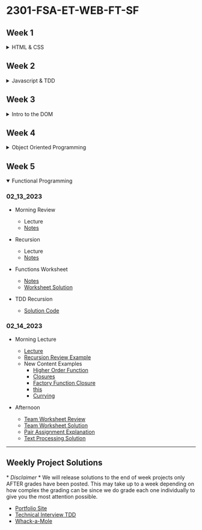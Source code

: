# 2301-FSA-ET-WEB-FT-SF

## Week 1
<details>
<summary>HTML & CSS</summary>

### 01-19-2023

- [Examples](01_19_2023)

### 01-20-2023

- [Review Lecture](https://youtu.be/XwQNPPGfvRE)
- [CSS Layout Solutions](01_20_2023)
- [Personal Site Intro](https://youtu.be/6BF0qcHIh2Q)

</details>

## Week 2
<details>
<summary>Javascript & TDD</summary>

### 01-23-2023

- [Review Lecture + Terminal](https://youtu.be/4ARAx2iJ9jU)
- [Terminal Worksheet Review](https://youtu.be/Noamj6crsVk)
- [Intro to JS](https://youtu.be/YaTd3RNZ_h4)
- [JS Worksheet Review](https://youtu.be/z_FwfTa7TVQ)
- [Today's Examples](01_23_2023)

### 01_24_2023

- [Morning Review](https://youtu.be/HOcODmqUqOY)
- [Conditionals Lecture](https://youtu.be/nV8IYI2uvWs)
- [Conditionals Worksheet Recap](https://youtu.be/-JlfwyseNs8)
- [Loops Lecture](https://youtu.be/BFAqzfk6810)

- [Conditionals and Loops notes](/01_24_2023/conditionals.js)

- [Bug-hunt-solution](/01_24_2023/bug-hunt-solution.js)

### 01_25_2023

- [Morning Review + Intro to Functions](https://youtu.be/4XBjw9PSO90)
- [Intro to Arrays](https://youtu.be/VFVUkSAJ-fg)
- [Arrays Review + Intro to TDD](https://youtu.be/yf95ArwZe1s)
- [Examples](01_25_2023)

### 01_26_2023

- [Morning Review](https://youtu.be/BGx6MeHjTVE)
- [Intro to REACTO](https://youtu.be/qnrji4lpmXo)
- [TDD-Strategies Solution Review](https://youtu.be/pbNzND6OH-U)

- [TDD-Strategies Solution Code](https://github.com/FullstackAcademy/Foundations.JS.TDD.Strategies.Solution)

### 01_27_2023

- [Examples](01_27_2023)
- [Morning Review](https://youtu.be/0Hjl4YPEpbw)

</details>

## Week 3
<details>
<summary>Intro to the DOM</summary>

### 1_30_2023

- Morning Review
  - [Lecture](https://youtu.be/C-kLGx2H5gs)
  - [Notes](01_30_2023/review.js)
- Git Demo
  - [Lecture](https://youtu.be/LcJFfqKWAVo)
  - [Worksheet Solution](https://docs.google.com/document/d/1m2ejwaiZmxw_iVndkh7EnIEOMB9ylgRbrm_Jx0NsuSE/edit)

- Objects
  - [Lecture](https://youtu.be/a2R_sYGebug)
  - [Worksheet Solution](https://docs.google.com/document/d/1tMHJX1TdtDb5fJCNfPQXCkeUhKVokbgW8mYAfeLZ5rc/edit)
  - [TDD.Objects Solution](https://github.com/FullstackAcademy/Foundations.TDD.Peer.Programming.Objects.Solution)

### 1_31_2023

- Morning Review
  - [Lecture](https://youtu.be/VxN87Ew3KuE)
  - [Example](01_31_2023/review.js)
- DOM
  - [Lecture](https://youtu.be/69q3RDmdN8s)
  - [Examples](01_31_2023/DOM)
- [DOM Worksheet Review](https://youtu.be/3oV7ZeXgQeE)

### 2_01_2023

- Morning Review
  - [lecture](https://youtu.be/9vdA5I-tLqo)
  - [Example](02_01_2023/review)

- DOM Chessboard
  - [Lecture](https://youtu.be/4rK7bPlLG8I)
  - [Example](02_01_2023/chess-demo)

- Events & Handlers
  - [Lecture](https://youtu.be/4rK7bPlLG8I)
  - [Example](02_01_2023/event-intro)
  - [Worksheet Solution](https://docs.google.com/document/d/12MMtk-pJFUOmA2eJ1Zl3S5E4MGq2NUae6PWzD-yNaX4/edit)

- [Events Pair Exercise Solution](https://github.com/FullstackAcademy/Foundations.DOM.Pair.Programming.Events.Solution)
- [Video](https://youtu.be/eoBC0PKN28w)

### 02_02_2023

- Morning Review
  - [Lecture](https://youtu.be/9cUCtgxf-ZY)
  - [Example](02_02_2023)

### 02_03_2023

- OH Guessing Game Review
  - [Video](https://youtu.be/GQRZlUbLlh4)
  - [Code](02_03_2023/guessing-game)
- Morning Review
  - [Lecture](https://youtu.be/HuUsfNYVY64)
  - [Example](02_03_2023/flash-card-demo)

</details>

## Week 4
<details>
<summary>Object Oriented Programming</summary>

### 02_06_2023

- Lecture
  - [Recording](https://youtu.be/h2BhX4hTpjc)
  - [Code Examples](https://github.com/FullstackAcademy/2301-FSA-ET-WEB-FT-SF/tree/main/02_06_2023)

- Resources:
  - [Function Constructors](https://developer.mozilla.org/en-US/docs/Web/JavaScript/Reference/Global_Objects/Function/Function)
  - [Classes](https://developer.mozilla.org/en-US/docs/Web/JavaScript/Reference/Classes)
  - [Factory Functions](https://www.webmound.com/javascript-factory-function-explained/)
  - [Scope](https://developer.mozilla.org/en-US/docs/Glossary/Scope)

- Solutions:
  - [Team Worksheet](https://docs.google.com/document/d/1OJc03tACbj6xNX_qfUGlubP8ec_zQjJujubRnhGoC6I/edit?usp=sharing)
  - [Monster Battle 1](https://github.com/FullstackAcademy/Foundations.OOP.MonsterBattle.Solution/blob/4.1Solution/index.js)


### 02_07_2023

- Morning Review
  - [code](/02_07_2023/review/review.js)
  - [Lecture](https://youtu.be/l-qjkdgVSg8)

- Inheritance
  - [Examples](02_07_2023/inheritance)
  - [Lecture](https://youtu.be/nXxLL479FWo)

- Solutions
  - [Team Worksheet](https://docs.google.com/document/d/1Yh_LScwN5J6V2Ol75-FxKV4OR-YU-GG-JgoJuWZguGU/edit?usp=sharing)
  - [Monsters to Screen](https://github.com/FullstackAcademy/Foundations.OOP.MonsterBattle.Solution/tree/4.2Solution/js)
  - [Monsters to Screen Lecture](https://youtu.be/DOWpCwW4Xc8)

### 02_08_2023

- Expectations Going Forward
  - [Recording](https://youtu.be/wMHAlPnfNi0)

### 02_09_2023

- Morning Review
  - [Lecture](https://youtu.be/FT4wHgnKkEQ)

- Lecture
  - [Video](https://youtu.be/y6jvVg0iV04)
  - [demo code ](02_09_2023/schools-example)

- Card Game
  - [Basic classes and game render](https://github.com/FullstackAcademy/Foundations.OOP.CardGames.Solution.git)

### 02_10_2023

- Morning Review + Function Constructors / Classes
  - [Lecture](https://youtu.be/ylDX-yOMOBE)
  - [Examples](02_10_2023/review.js)

</details>

## Week 5
<details open='true'>
<summary>Functional Programming</summary>

### 02_13_2023

- Morning Review
  - Lecture
  - [Notes](02_13_2023/morning-rev)
- Recursion
  - Lecture
  - [Notes](02_13_2023/recursion)
- Functions Worksheet
  - [Notes](02_13_2023/function-tests.js)
  - [Worksheet Solution](https://docs.google.com/document/d/1_cPLOcNDKjAdLBAWrPkDh2M2R9NyrIS_0yFSiHbnwm8/edit?usp=sharing)

- TDD Recursion
  - [Solution Code](https://github.com/FullstackAcademy/Foundations.TDD.Recursion.Solution)

### 02_14_2023

- Morning Lecture
  - [Lecture](https://youtu.be/1_l_kKVnxLI)
  - [Recursion Review Example](02_14_2023/recursion.js)
  - New Content Examples
    - [Higher Order Function](02_14_2023/higher-order-functions.js)
    - [Closures](02_14_2023/closures.js)
    - [Factory Function Closure](02_14_2023/factoryClosure.js)
    - [this](02_14_2023/this.js)
    - [Currying](02_14_2023/currying.js)

- Afternoon
  - [Team Worksheet Review](https://youtu.be/ltQBO4knUEs)
  - [Team Worksheet Solution](https://docs.google.com/document/d/1cX7jlrdrvDDtk4XEKXTlDJ7Zmeskhppx6kV74vPXs6E/edit?usp=sharing)
  - [Pair Assignment Explanation](https://youtu.be/kBeiiLh0ZAg)
  - [Text Processing Solution](https://gist.github.com/orlandocaraballo/4d2c237d1c80edd42b4863a504fa5e59)
</details>
<hr />

## Weekly Project Solutions

\* *Disclaimer* \* We will release solutions to the end of week projects only AFTER grades have been posted.  This may take up to a week depending on how complex the grading can be since we do grade each one individually to give you the most attention possible.

- [Portfolio Site](https://github.com/FullstackAcademy/Foundations.Assessment.Portfolio.Solution)
- [Technical Interview TDD](https://github.com/FullstackAcademy/Foundations.Assessment.TechnicalInterview.Solution)
- [Whack-a-Mole](https://github.com/FullstackAcademy/Foundations.Assessment.Whackamole.Solution)